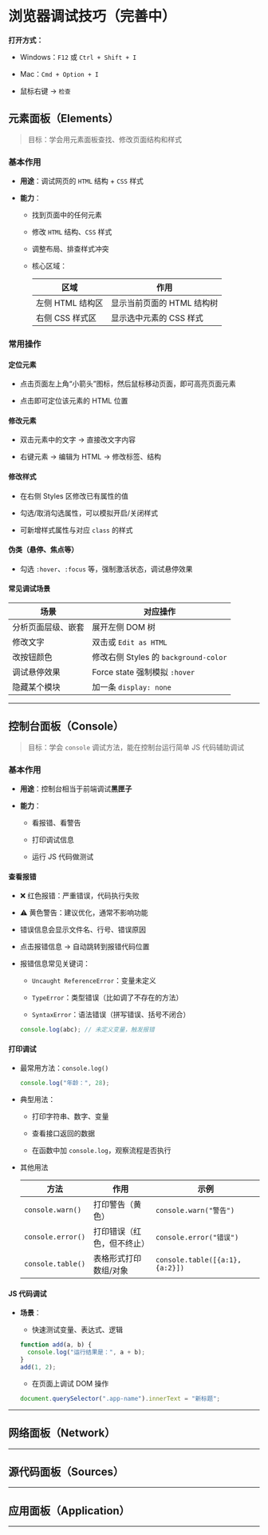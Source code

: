 # 浏览器调试技巧（完善中）

**打开方式：**

- Windows：`F12` 或 `Ctrl + Shift + I`

- Mac：`Cmd + Option + I`

- 鼠标右键 → `检查`

## 元素面板（Elements）

> 目标：学会用元素面板查找、修改页面结构和样式

### 基本作用

- **用途**：调试网页的 `HTML` 结构 + `CSS` 样式

- **能力**：

  - 找到页面中的任何元素

  - 修改 `HTML` 结构、`CSS` 样式

  - 调整布局、排查样式冲突

  - 核心区域：

    | 区域             | 作用                       |
    | ---------------- | -------------------------- |
    | 左侧 HTML 结构区 | 显示当前页面的 HTML 结构树 |
    | 右侧 CSS 样式区  | 显示选中元素的 CSS 样式    |

### 常用操作

#### 定位元素

- 点击页面左上角“小箭头”图标，然后鼠标移动页面，即可高亮页面元素

- 点击即可定位该元素的 HTML 位置

#### 修改元素

- 双击元素中的文字 → 直接改文字内容

- 右键元素 → 编辑为 HTML → 修改标签、结构

#### 修改样式

- 在右侧 Styles 区修改已有属性的值

- 勾选/取消勾选属性，可以模拟开启/关闭样式

- 可新增样式属性与对应 `class` 的样式

#### 伪类（悬停、焦点等）

- 勾选 `:hover`、`:focus` 等，强制激活状态，调试悬停效果

#### 常见调试场景

| 场景               | 对应操作                              |
| ------------------ | ------------------------------------- |
| 分析页面层级、嵌套 | 展开左侧 DOM 树                       |
| 修改文字           | 双击或 `Edit as HTML`                 |
| 改按钮颜色         | 修改右侧 Styles 的 `background-color` |
| 调试悬停效果       | Force state 强制模拟 `:hover`         |
| 隐藏某个模块       | 加一条 `display: none`                |

---

## 控制台面板（Console）

> 目标：学会 `console` 调试方法，能在控制台运行简单 JS 代码辅助调试

### 基本作用

- **用途**：控制台相当于前端调试**黑匣子**

- **能力**：

  - 看报错、看警告

  - 打印调试信息

  - 运行 JS 代码做测试

#### 查看报错

- ❌ 红色报错：严重错误，代码执行失败

- ⚠️ 黄色警告：建议优化，通常不影响功能

- 错误信息会显示文件名、行号、错误原因

- 点击报错信息 → 自动跳转到报错代码位置

- 报错信息常见关键词：

  - `Uncaught ReferenceError`：变量未定义

  - `TypeError`：类型错误（比如调了不存在的方法）

  - `SyntaxError`：语法错误（拼写错误、括号不闭合）

  ```js
  console.log(abc); // 未定义变量，触发报错
  ```

#### 打印调试

- 最常用方法：`console.log()`

  ```js
  console.log("年龄：", 28);
  ```

- 典型用法：

  - 打印字符串、数字、变量

  - 查看接口返回的数据

  - 在函数中加 `console.log`，观察流程是否执行

- 其他用法

  | 方法              | 作用                       | 示例                            |
  | ----------------- | -------------------------- | ------------------------------- |
  | `console.warn()`  | 打印警告（黄色）           | `console.warn("警告")`          |
  | `console.error()` | 打印错误（红色，但不终止） | `console.error("错误")`         |
  | `console.table()` | 表格形式打印数组/对象      | `console.table([{a:1}, {a:2}])` |

#### JS 代码调试

- **场景**：

  - 快速测试变量、表达式、逻辑

  ```js
  function add(a, b) {
    console.log("运行结果是：", a + b);
  }
  add(1, 2);
  ```

  - 在页面上调试 DOM 操作

  ```js
  document.querySelector(".app-name").innerText = "新标题";
  ```

---

## 网络面板（Network）

---

## 源代码面板（Sources）

---

## 应用面板（Application）

---
